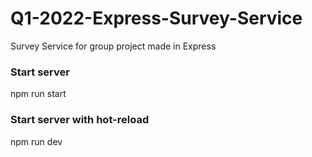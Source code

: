 # Q1-2022-Express-Survey-Service
Survey Service for group project made in Express

### Start server
npm run start

### Start server with hot-reload
npm run dev
